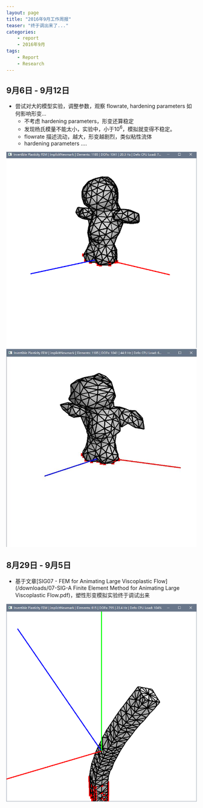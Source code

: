 ```yaml
---
layout: page
title: "2016年9月工作周报"
teaser: "终于调出来了..."
categories:
    - report
    - 2016年9月
tags:
    - Report
    - Research
---
```


## 9月6日 - 9月12日
- 尝试对大的模型实验，调整参数，观察 flowrate, hardening parameters 如何影响形变...
    - 不考虑 hardening parameters，形变还算稳定
    - 发现杨氏模量不能太小，实验中，小于$10^6$，模拟就变得不稳定。  
    - flowrate 描述流动，越大，形变越剧烈，类似粘性流体
    - hardening parameters ....

![plastic_tur_20160912](/images/plastic_tur_20160912.jpg)
![plastic_tur_20160912_2](/images/plastic_tur_20160912_2.jpg)

## 8月29日 - 9月5日
- 基于文章[SIG07 - FEM for Animating Large Viscoplastic Flow](/downloads/07-SIG-A Finite Element Method for Animating Large Viscoplastic Flow.pdf)，塑性形变模拟实验终于调试出来  

![Plastic_Bar_20160905](/images/plastic_bar_20160905.png)


